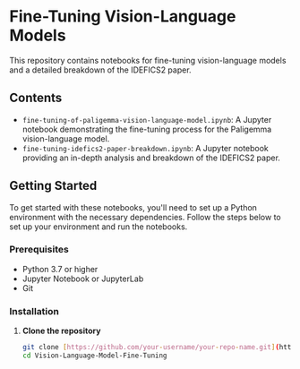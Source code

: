 # Fine-Tuning Vision-Language Models

This repository contains notebooks for fine-tuning vision-language models and a detailed breakdown of the IDEFICS2 paper.

## Contents

- `fine-tuning-of-paligemma-vision-language-model.ipynb`: A Jupyter notebook demonstrating the fine-tuning process for the Paligemma vision-language model.
- `fine-tuning-idefics2-paper-breakdown.ipynb`: A Jupyter notebook providing an in-depth analysis and breakdown of the IDEFICS2 paper.

## Getting Started

To get started with these notebooks, you'll need to set up a Python environment with the necessary dependencies. Follow the steps below to set up your environment and run the notebooks.

### Prerequisites

- Python 3.7 or higher
- Jupyter Notebook or JupyterLab
- Git

### Installation

1. **Clone the repository**

   ```sh
   git clone [https://github.com/your-username/your-repo-name.git](https://github.com/Ammar-Abdelhady-ai/Vision-Language-Model-Fine-Tuning.git)
   cd Vision-Language-Model-Fine-Tuning
